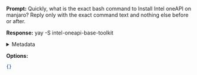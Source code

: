 **Prompt:**
Quickly, what is the exact bash command to Install Intel oneAPI on manjaro?
Reply only with the exact command text and nothing else before or after.

**Response:**
yay -S intel-oneapi-base-toolkit

<details><summary>Metadata</summary>

- Duration: 1081 ms
- Datetime: 2023-07-14T11:20:40.898135
- Model: gpt-3.5-turbo-0613

</details>

**Options:**
```json
{}
```

